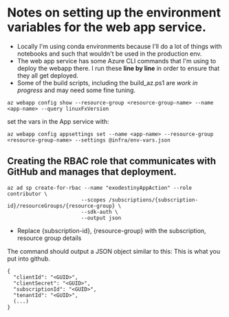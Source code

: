 # Notes on setting up the environment variables for the web app service. 
* Locally I'm using conda environments because I'll do a lot of things with notebooks and such that wouldn't be used in the production env. 
* The web app service has some Azure CLI commands that I'm using to deploy the webapp there. I run these **line by line** in order to ensure that they all get deployed.
* Some of the build scripts, including the build_az.ps1 are _work in progress_ and may need some fine tuning. 

```
az webapp config show --resource-group <resource-group-name> --name <app-name> --query linuxFxVersion
```

set the vars in the App service with:
```
az webapp config appsettings set --name <app-name> --resource-group <resource-group-name> --settings @infra/env-vars.json
```

## Creating the RBAC role that communicates with GitHub and manages that deployment. 
```
az ad sp create-for-rbac --name "exodestinyAppAction" --role contributor \
                        --scopes /subscriptions/{subscription-id}/resourceGroups/{resource-group} \
                        --sdk-auth \
                        --output json
```
* Replace {subscription-id}, {resource-group} with the subscription, resource group details

The command should output a JSON object similar to this:
This is what you put into github. 
```
{
  "clientId": "<GUID>",
  "clientSecret": "<GUID>",
  "subscriptionId": "<GUID>",
  "tenantId": "<GUID>",
  (...)
}
```